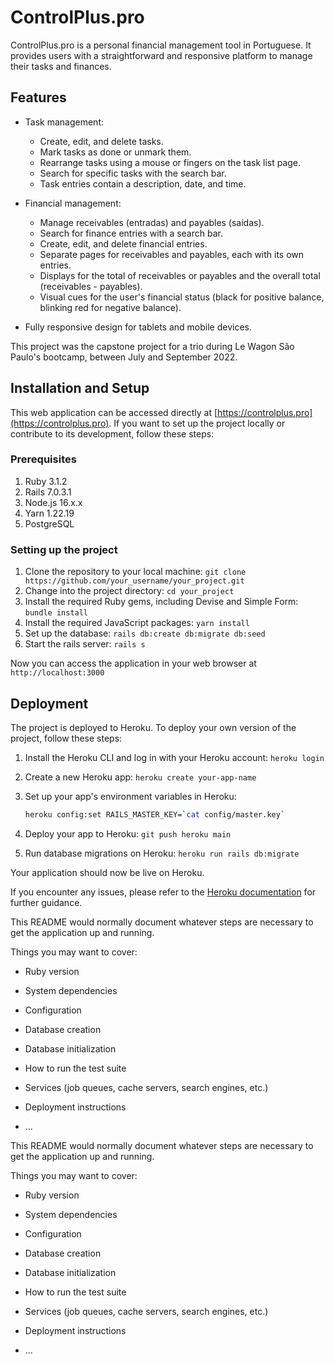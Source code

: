 # ControlPlus.pro

ControlPlus.pro is a personal financial management tool in Portuguese. It provides users with a straightforward and responsive platform to manage their tasks and finances.

## Features

- Task management:
  - Create, edit, and delete tasks.
  - Mark tasks as done or unmark them.
  - Rearrange tasks using a mouse or fingers on the task list page.
  - Search for specific tasks with the search bar.
  - Task entries contain a description, date, and time.

- Financial management:
  - Manage receivables (entradas) and payables (saídas).
  - Search for finance entries with a search bar.
  - Create, edit, and delete financial entries.
  - Separate pages for receivables and payables, each with its own entries.
  - Displays for the total of receivables or payables and the overall total (receivables - payables).
  - Visual cues for the user's financial status (black for positive balance, blinking red for negative balance).

- Fully responsive design for tablets and mobile devices.

This project was the capstone project for a trio during Le Wagon São Paulo's bootcamp, between July and September 2022.

## Installation and Setup

This web application can be accessed directly at [https://controlplus.pro](https://controlplus.pro). If you want to set up the project locally or contribute to its development, follow these steps:

### Prerequisites

1. Ruby 3.1.2
2. Rails 7.0.3.1
3. Node.js 16.x.x
4. Yarn 1.22.19
5. PostgreSQL

### Setting up the project

1. Clone the repository to your local machine: `git clone https://github.com/your_username/your_project.git`
2. Change into the project directory: `cd your_project`
3. Install the required Ruby gems, including Devise and Simple Form: `bundle install`
4. Install the required JavaScript packages: `yarn install`
5. Set up the database: `rails db:create db:migrate db:seed`
6. Start the rails server: `rails s`

Now you can access the application in your web browser at `http://localhost:3000`

## Deployment

The project is deployed to Heroku. To deploy your own version of the project, follow these steps:

1. Install the Heroku CLI and log in with your Heroku account: `heroku login`
2. Create a new Heroku app: `heroku create your-app-name`
3. Set up your app's environment variables in Heroku:

    ```bash
    heroku config:set RAILS_MASTER_KEY=`cat config/master.key`
    ```

4. Deploy your app to Heroku: `git push heroku main`
5. Run database migrations on Heroku: `heroku run rails db:migrate`

Your application should now be live on Heroku.

If you encounter any issues, please refer to the [Heroku documentation](https://devcenter.heroku.com/articles/getting-started-with-rails6) for further guidance.



This README would normally document whatever steps are necessary to get the
application up and running.

Things you may want to cover:

* Ruby version

* System dependencies

* Configuration

* Database creation

* Database initialization

* How to run the test suite

* Services (job queues, cache servers, search engines, etc.)

* Deployment instructions

* ...




This README would normally document whatever steps are necessary to get the
application up and running.

Things you may want to cover:

* Ruby version

* System dependencies

* Configuration

* Database creation

* Database initialization

* How to run the test suite

* Services (job queues, cache servers, search engines, etc.)

* Deployment instructions

* ...
